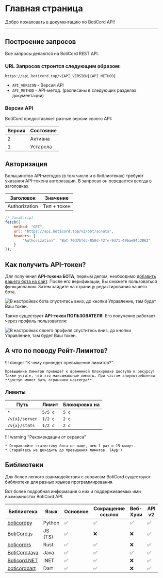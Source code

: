 # Главная страница
Добро пожаловать в документацию по BotiCord API!
____

## Построение запросов
Все запросы делаются на BotiCord REST API.

### URL Запросов строится следующим образом:

```
https://api.boticord.top/v{API_VERSION}{API_METHOD}
```

* `API_VERSION` - Версия API
* `API_METHOD` - API-метод. (расписаны в следующих разделах документации)

### Версии API
BotiCord предоставляет разные версии своего API:

| Версия | Состояние | 
|--------|-----------|
| 2 | Активна        |
| 1 | Устарела       |

## Авторизация
Большинство API-методов (в том числе и в библиотеках) требуют указания API-токена авторизации.
В запросах он передается всегда в заголовках:

|     Заголовок      |      Значение     |
| ------------------ | ----------------- |
|   Authorization    |    Тип + токен    |

```js
// JavaScript
fetch({
    method: "GET",
    url: "https://api.boticord.top/v2/bot/sonata",
    headers: {
        "Authorization": "Bot 70d7bfdc-858d-42fe-9d71-49bae84c2862"
    }
});
```

## Как получить API-токен?
Для получения **API-токена БОТА**, первым делом, необходимо [добавить вашего бота на сайт](https://boticord.top/add). После его верификации, Вы сможете пользоваться функционалом. Затем зайдите на страницу редактирования вашего бота.

![В настройках бота спуститесь вниз, до кнопки `Управление`, там будет Ваш токен.](https://media.discordapp.net/attachments/725033484804030484/967021629806874644/IMG_8801.png?width=1422&height=780)

Также существует **API-токен ПОЛЬЗОВАТЕЛЯ**. Его получение работает через профиль пользователя:

![В настройках своего профиля спуститесь вниз, до кнопки `Управление`, там будет Ваш токен.](https://media.discordapp.net/attachments/725033484804030484/966989159719927839/spaces2F-MTA7c_niON-8K1DJnTo2Fuploads2FQhEpYxcouKRZiQHpgWyh2Fimage.png)

## А что по поводу Рейт-Лимитов?

!!! danger "К чему приведет превышение лимитов?"

    Превышение Лимитов приведет к временной блокировке доступа к ресурсу! Также учтите, что это максимальные лимиты. При частом злоупотреблении **доступ может быть ограничен навсегда**.

### Лимиты

| Путь         | Лимит   | Блокировка на |
|--------------|---------|---------------|
| `*`          | `5/5 с` | `5 с`         |
| `/v{x}/server` | `1/2 с` | `2 с`         |
| `/v{x}/stats`  | `1/2 с` | `2 с`         |

!!! warning "Рекомендации от сервиса"

    * Отправляйте статистику бота не чаще, чем 1 раз в 15 минут.
    * Старайтесь не доходить до превышения лимитов. (Ауф!)

## Библиотеки
Для более легкого взаимодействия с сервисом BotiCord существуют библиотеки для разных языков программирования.

Вот более подробная информация о них и поддерживаемых ими возможностях BotiCord API:

| Библиотека                               | Язык    | Основное | Сокращение ссылок | Веб-Хуки | API v2 | 
|------------------------------------------|---------|----------|-------------------|----------|--------|
| [boticordpy](/libraries/boticordpy/)     | Python  | ✅       | ✅               | ✅       | ✅
| [BotiCord.js](/libraries/boticordjs/)    | JS (TS) | ✅       | ❌               | ❌       | ✅ |
| [boticordrs](/libraries/boticordrs/)     | Rust    | ✅       | ✅               | ❌       | ✅ |
| [BotiCordJava](/libraries/boticordjava/) | Java    | ✅       | ✅               | ✅       | ✅ |
| [Boticord.NET](/libraries/boticordnet/)  | .NET    | ✅       | ✅               | ❌       | ✅ |
| [boticorddart](/libraries/boticorddart/) | Dart    | ✅       | ✅               | ❌       | ✅ |
